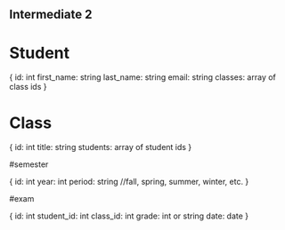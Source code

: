 ## Intermediate 2

# Student

{
  id: int
  first_name: string
  last_name: string
  email: string
  classes: array of class ids
}

# Class

{
  id: int
  title: string
  students: array of student ids
}

#semester

{
  id: int
  year: int
  period: string  //fall, spring, summer, winter, etc.
}

#exam

{
  id: int
  student_id: int
  class_id: int
  grade: int or string
  date: date
}